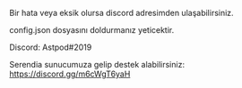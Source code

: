 Bir hata  veya eksik olursa discord adresimden ulaşabilirsiniz.

config.json dosyasını doldurmanız yeticektir.

Discord: Astpod#2019

Serendia sunucumuza gelip destek alabilirsiniz: https://discord.gg/m6cWgT6yaH
